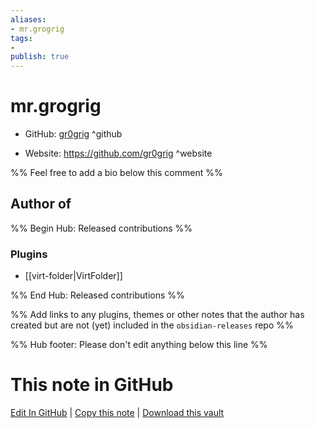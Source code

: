 ```yaml
---
aliases:
- mr.grogrig
tags:
- 
publish: true
---
```


# mr.grogrig

- GitHub: [gr0grig](https://github.com/gr0grig/) ^github
<!-- - Discord: `@` ^discord-->
- Website: <https://github.com/gr0grig> ^website
<!-- - [[Publish sites|Publish site]]: <https://> ^publish-->

%% Feel free to add a bio below this comment %%


## Author of

%% Begin Hub: Released contributions %%
### Plugins
- [[virt-folder|VirtFolder]]

%% End Hub: Released contributions %%

%% Add links to any plugins, themes or other notes that the author has created but are not (yet) included in the `obsidian-releases` repo %%

<!--
### Unlisted plugins
-->

<!--
### Others
-->

<!--
## Sponsor this author
-->

<!-- - [[GitHub sponsors]]: [Sponsor @gr0grig on GitHub Sponsors](https://github.com/sponsors/gr0grig) ^github-sponsor-->
<!-- - [[Buy me a coffee]]: <https://> ^buy-me-a-coffee-->
<!-- - [[PayPal]]: <https://> ^paypal-->
<!-- - [[Patreon]]: <https://> ^patreon-->

<!--
## Follow this author
-->

<!-- - [[YouTube Channels|On YouTube]]: <https://> ^youtube-->
<!-- - Twitter: <https://> ^twitter-->
<!-- - ... -->

%% Hub footer: Please don't edit anything below this line %%

# This note in GitHub

<span class="git-footer">[Edit In GitHub](https://github.dev/obsidian-community/obsidian-hub/blob/main/01%20-%20Community/People/gr0grig.md "git-hub-edit-note") | [Copy this note](https://raw.githubusercontent.com/obsidian-community/obsidian-hub/main/01%20-%20Community/People/gr0grig.md "git-hub-copy-note") | [Download this vault](https://github.com/obsidian-community/obsidian-hub/archive/refs/heads/main.zip "git-hub-download-vault") </span>
